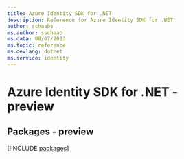 ```yaml
---
title: Azure Identity SDK for .NET
description: Reference for Azure Identity SDK for .NET
author: schaabs
ms.author: sschaab
ms.data: 08/07/2023
ms.topic: reference
ms.devlang: dotnet
ms.service: identity
---
```

# Azure Identity SDK for .NET - preview
## Packages - preview
[!INCLUDE [packages](identity-index.md)]